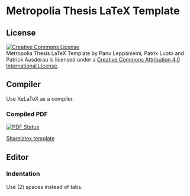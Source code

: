 # Metropolia Thesis LaTeX Template

## License
<a rel="license" href="http://creativecommons.org/licenses/by/4.0/"><img alt="Creative Commons License" style="border-width:0" src="http://i.creativecommons.org/l/by/4.0/88x31.png" /></a><br /><span xmlns:dct="http://purl.org/dc/terms/" href="http://purl.org/dc/dcmitype/Text" property="dct:title" rel="dct:type">Metropolia Thesis LaTeX Template</span> by <span xmlns:cc="http://creativecommons.org/ns#" property="cc:attributionName">Panu Leppäniemi, Patrik Luoto and Patrick Ausderau</span> is licensed under a <a rel="license" href="http://creativecommons.org/licenses/by/4.0/">Creative Commons Attribution 4.0 International License</a>.

## Compiler

Use XeLaTeX as a compiler.

### Compiled PDF

[![PDF Status](https://www.sharelatex.com/github/repos/laam4/metropolia-thesis-latex/builds/latest/badge.svg)](https://www.sharelatex.com/github/repos/laam4/metropolia-thesis-latex/builds/latest/output.pdf)

<a href="https://www.sharelatex.com/templates/thesis/metropolia-uas-thesis">Sharelatex template</a>

## Editor

### Indentation

Use (2) spaces instead of tabs.


